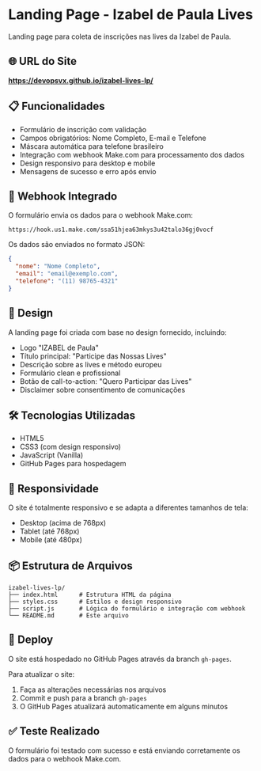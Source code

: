 # Landing Page - Izabel de Paula Lives

Landing page para coleta de inscrições nas lives da Izabel de Paula.

## 🌐 URL do Site

**https://devopsvx.github.io/izabel-lives-lp/**

## 📋 Funcionalidades

- Formulário de inscrição com validação
- Campos obrigatórios: Nome Completo, E-mail e Telefone
- Máscara automática para telefone brasileiro
- Integração com webhook Make.com para processamento dos dados
- Design responsivo para desktop e mobile
- Mensagens de sucesso e erro após envio

## 🔗 Webhook Integrado

O formulário envia os dados para o webhook Make.com:
```
https://hook.us1.make.com/ssa51hjea63mkys3u42talo36gj0vocf
```

Os dados são enviados no formato JSON:
```json
{
  "nome": "Nome Completo",
  "email": "email@exemplo.com",
  "telefone": "(11) 98765-4321"
}
```

## 🎨 Design

A landing page foi criada com base no design fornecido, incluindo:
- Logo "IZABEL de Paula"
- Título principal: "Participe das Nossas Lives"
- Descrição sobre as lives e método europeu
- Formulário clean e profissional
- Botão de call-to-action: "Quero Participar das Lives"
- Disclaimer sobre consentimento de comunicações

## 🛠️ Tecnologias Utilizadas

- HTML5
- CSS3 (com design responsivo)
- JavaScript (Vanilla)
- GitHub Pages para hospedagem

## 📱 Responsividade

O site é totalmente responsivo e se adapta a diferentes tamanhos de tela:
- Desktop (acima de 768px)
- Tablet (até 768px)
- Mobile (até 480px)

## 📦 Estrutura de Arquivos

```
izabel-lives-lp/
├── index.html      # Estrutura HTML da página
├── styles.css      # Estilos e design responsivo
├── script.js       # Lógica do formulário e integração com webhook
└── README.md       # Este arquivo
```

## 🚀 Deploy

O site está hospedado no GitHub Pages através da branch `gh-pages`.

Para atualizar o site:
1. Faça as alterações necessárias nos arquivos
2. Commit e push para a branch `gh-pages`
3. O GitHub Pages atualizará automaticamente em alguns minutos

## ✅ Teste Realizado

O formulário foi testado com sucesso e está enviando corretamente os dados para o webhook Make.com.

